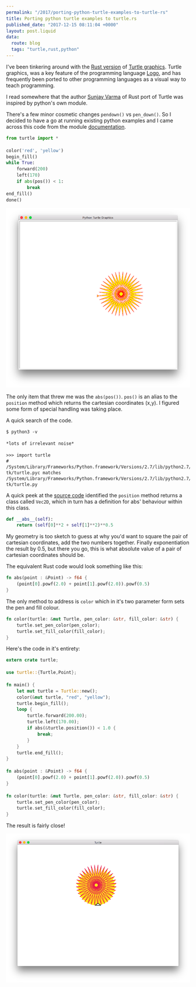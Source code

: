 ```yaml
---
permalink: "/2017/porting-python-turtle-examples-to-turtle-rs"
title: Porting python turtle examples to turtle.rs
published_date: "2017-12-15 08:11:04 +0000"
layout: post.liquid
data:
  route: blog
  tags: "turtle,rust,python"
---
```

I've been tinkering around with the [Rust version](http://turtle.rs/) of [Turtle graphics](https://en.wikipedia.org/wiki/Turtle_graphics). Turtle graphics, was a key feature of the programming language [Logo](https://en.wikipedia.org/wiki/Logo_(programming_language)), and has frequently been ported to other programming languages as a visual way to teach programming.

I read somewhere that the author [Sunjay Varma](https://github.com/sunjay/turtle) of Rust port of Turtle was inspired by python's own module. 

There's a few minor cosmetic changes `pendown()` vs `pen_down()`. So I decided to have a go at running existing python examples and I came across this code from the module [documentation](https://docs.python.org/3/library/turtle.html).

```python
from turtle import *

color('red', 'yellow')
begin_fill()
while True:
    forward(200)
    left(170)
    if abs(pos()) < 1:
        break
end_fill()
done()
```

![python turtle!](/img/python-turtle.png)


The only item that threw me was the `abs(pos())`. `pos()` is an alias to the `position` method which returns the cartesian coordinates (x,y). I figured some form of special handling was taking place.

A quick search of the code.

```shell
$ python3 -v

*lots of irrelevant noise*

>>> import turtle
# /System/Library/Frameworks/Python.framework/Versions/2.7/lib/python2.7/lib-tk/turtle.pyc matches /System/Library/Frameworks/Python.framework/Versions/2.7/lib/python2.7/lib-tk/turtle.py
```

A quick peek at the [source code](https://github.com/python/cpython/blob/3.6/Lib/turtle.py#L265) identified the `position` method returns a class called `Vec2D`, which in turn has a definition for abs' behaviour within this class.

```python
def __abs__(self):
    return (self[0]**2 + self[1]**2)**0.5
```

My geometry is too sketch to guess at why you'd want to square the pair of cartesian coordinates, add the two numbers together. Finally exponentiation the result by 0.5, but there you go, this is what absolute value of a pair of cartesian coordinates should be.

The equivalent Rust code would look something like this:

```rust
fn abs(point : &Point) -> f64 {
    (point[0].powf(2.0) + point[1].powf(2.0)).powf(0.5)
}
```

The only method to address is `color` which in it's two parameter form sets the pen and fill colour.

```rust
fn color(turtle: &mut Turtle, pen_color: &str, fill_color: &str) {
    turtle.set_pen_color(pen_color);
    turtle.set_fill_color(fill_color);
}
```

Here's the code in it's entirety:

```rust
extern crate turtle;

use turtle::{Turtle,Point};

fn main() {
    let mut turtle = Turtle::new();
    color(&mut turtle, "red", "yellow");
    turtle.begin_fill();
    loop {
        turtle.forward(200.00);
        turtle.left(170.00);
        if abs(&turtle.position()) < 1.0 {
            break;
        }
    }
    turtle.end_fill();
}

fn abs(point : &Point) -> f64 {
    (point[0].powf(2.0) + point[1].powf(2.0)).powf(0.5)
}

fn color(turtle: &mut Turtle, pen_color: &str, fill_color: &str) {
    turtle.set_pen_color(pen_color);
    turtle.set_fill_color(fill_color);
}
```

The result is fairly close!

![rust turtle!](/img/rust-turtle.png)
